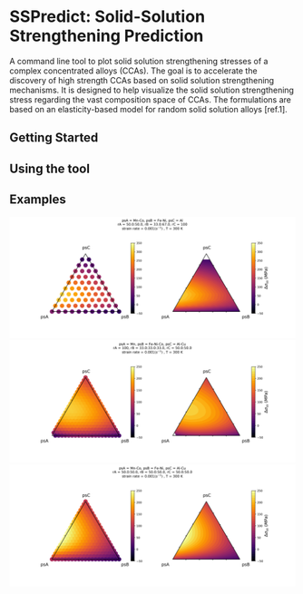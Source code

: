 # SSPredict: Solid-Solution Strengthening Prediction

A command line tool to plot solid solution strengthening stresses of a complex concentrated alloys (CCAs). The goal is to accelerate the discovery of high strength CCAs based on solid solution strengthening mechanisms. It is designed to help visualize the solid solution strengthening stress regarding the vast composition space of CCAs. The formulations are based on an elasticity-based model for random solid solution alloys [ref.1].

## Getting Started


## Using the tool


## Examples
![](examples/MnFe-CoNi-Al/MnFe-CoNi-Al_plot.png)
![](examples/Mn-FeCoNi-AlCu/Mn-FeCoNi-AlCu_plot.png)
![](examples/MnFe-CoNi-AlCu/MnFe-CoNi-AlCu_plot.png)

     
